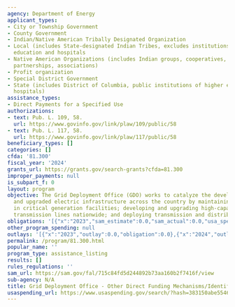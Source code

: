 ```yaml
---
agency: Department of Energy
applicant_types:
- City or Township Government
- County Government
- Indian/Native American Tribally Designated Organization
- Local (includes State-designated Indian Tribes, excludes institutions of higher
  education and hospitals
- Native American Organizations (includes Indian groups, cooperatives, corporations,
  partnerships, associations)
- Profit organization
- Special District Government
- State (includes District of Columbia, public institutions of higher education and
  hospitals)
assistance_types:
- Direct Payments for a Specified Use
authorizations:
- text: Pub. L. 109, 58.
  url: https://www.govinfo.gov/link/plaw/109/public/58
- text: Pub. L. 117, 58.
  url: https://www.govinfo.gov/link/plaw/117/public/58
beneficiary_types: []
categories: []
cfda: '81.300'
fiscal_year: '2024'
grants_url: https://grants.gov/search-grants?cfda=81.300
improper_payments: null
is_subpart_f: 0
layout: program
objective: The Grid Deployment Office (GDO) works to catalyze the development of new
  and upgraded electric infrastructure across the country by maintaining and investing
  in critical generation facilities; developing and upgrading high-capacity electric
  transmission lines nationwide; and deploying transmission and distribution technologies.
obligations: '[{"x":"2023","sam_estimate":0.0,"sam_actual":0.0,"usa_spending_actual":0.0},{"x":"2024","sam_estimate":0.0,"sam_actual":1038000000.0,"usa_spending_actual":2874146.31},{"x":"2025","sam_estimate":0.0,"sam_actual":1641000000.0,"usa_spending_actual":122031436.0}]'
other_program_spending: null
outlays: '[{"x":"2023","outlay":0.0,"obligation":0.0},{"x":"2024","outlay":2815428.66,"obligation":2874146.31},{"x":"2025","outlay":12039576.0,"obligation":122031436.0}]'
permalink: /program/81.300.html
popular_name: ''
program_type: assistance_listing
results: []
rules_regulations: ''
sam_url: https://sam.gov/fal/715c84fd5d244892b73aa160b2f7416f/view
sub-agency: N/A
title: Grid Deployment Office - Other Direct Funding Mechanisms/Identified Transactions
usaspending_url: https://www.usaspending.gov/search/?hash=383150abe5546e06083d826f57d5ff17
---
```

